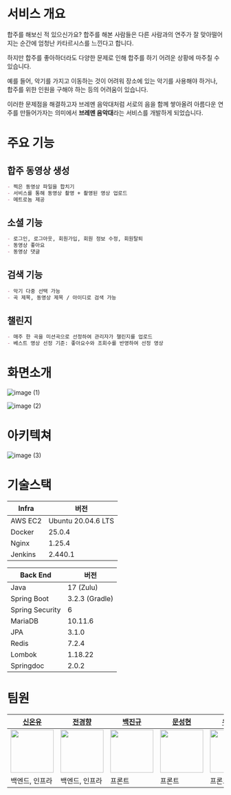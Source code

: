 # **서비스 개요**

합주를 해보신 적 있으신가요? 합주를 해본 사람들은 다른 사람과의 연주가 잘 맞아떨어지는 순간에 엄청난 카타르시스를 느낀다고 합니다.

하지만 합주를 좋아하더라도 다양한 문제로 인해 합주를 하기 어려운 상황에 마주칠 수 있습니다. 

예를 들어, 악기를 가지고 이동하는 것이 어려워 장소에 있는 악기를 사용해야 하거나, 합주를 위한 인원을 구해야 하는 등의 어려움이 있습니다.

이러한 문제점을 해결하고자 브레멘 음악대처럼 서로의 음을 함께 쌓아올려 아름다운 연주를 만들어가자는 의미에서 **브레멘 음악대**라는 서비스를 개발하게 되었습니다.

# **주요 기능**

## 합주 동영상 생성

```markdown
- 찍은 동영상 파일을 합치기
- 서비스를 통해 동영상 촬영 + 촬영된 영상 업로드
- 메트로놈 제공
```

## **소셜 기능**

```markdown
- 로그인, 로그아웃, 회원가입, 회원 정보 수정, 회원탈퇴
- 동영상 좋아요
- 동영상 댓글
```

## 검색 기능

```markdown
- 악기 다중 선택 가능
- 곡 제목, 동영상 제목 / 아이디로 검색 가능
```

## 챌린지

```markdown
- 매주 한 곡을 미션곡으로 선정하여 관리자가 챌린지를 업로드
- 베스트 영상 선정 기준: 좋아요수와 조회수를 반영하여 선정 영상
```

# 화면소개

![image (1)](https://github.com/SSAFY-A104/.github/assets/42714724/a9a17f92-fd47-4b8e-a026-b1761af48bd0)

![image (2)](https://github.com/SSAFY-A104/.github/assets/42714724/5da8cdf1-dbf8-43dc-a1f1-796fe5d90a62)


# 아키텍쳐

![image (3)](https://github.com/SSAFY-A104/.github/assets/42714724/311dc8e2-1edf-4630-a8c7-e5c60bf56156)


# 기술스택

| Infra | 버전 |
| --- | --- |
| AWS EC2 | Ubuntu 20.04.6 LTS |
| Docker | 25.0.4 |
| Nginx | 1.25.4 |
| Jenkins | 2.440.1 |

| Back End | 버전 |
| --- | --- |
| Java | 17 (Zulu) |
| Spring Boot | 3.2.3 (Gradle) |
| Spring Security | 6 |
| MariaDB | 10.11.6 |
| JPA | 3.1.0 |
| Redis | 7.2.4 |
| Lombok | 1.18.22 |
| Springdoc | 2.0.2 |

# 팀원

| [신온유](https://github.com/tlsdhsdb) | [전경향](https://github.com/HappyHyang) | [백진규](https://github.com/qorwlsrb01) | [문성현](https://github.com/seonghyeon-m) | [유현정](https://github.com/hyunjeong1) |
| --- | --- | --- | --- | --- |
| <img style="width:100px" src="https://avatars.githubusercontent.com/tlsdhsdb"/> | <img style="width:100px" src="https://avatars.githubusercontent.com/HappyHyang"/> | <img style="width:100px" src="https://avatars.githubusercontent.com/qorwlsrb01"/> | <img style="width:100px" src="https://avatars.githubusercontent.com/seonghyeon-m"/> | <img style="width:100px" src="https://avatars.githubusercontent.com/hyunjeong1"/> |
| 백엔드, 인프라 | 백엔드, 인프라 | 프론트 | 프론트 | 프론트 |


